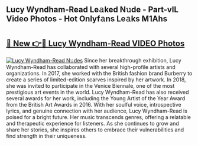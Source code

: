 ## Lucy Wyndham-Read Le𝚊ked N𝚞de - Part-vlL Video Photos - Hot Onlyf𝚊ns Le𝚊ks M1Ahs

# <h2><a href="http://ac54279.deff.icu/?id=Lucy+Wyndham-Read">🔗 New 👉🔴 Lucy Wyndham-Read VIDEO Photos</a></h2>

[![Lucy Wyndham-Read N𝚞des](https://i.imgur.com/rIISA9y.gif)](http://ac54279.deff.icu/?id=Lucy+Wyndham-Read)
Since her breakthrough exhibition, Lucy Wyndham-Read has collaborated with several high-profile artists and organizations. In 2017, she worked with the British fashion brand Burberry to create a series of limited-edition scarves inspired by her artwork. In 2018, she was invited to participate in the Venice Biennale, one of the most prestigious art events in the world. Lucy Wyndham-Read has also received several awards for her work, including the Young Artist of the Year Award from the British Art Awards in 2016. With her soulful voice, introspective lyrics, and genuine connection with her audience, Lucy Wyndham-Read is poised for a bright future. Her music transcends genres, offering a relatable and therapeutic experience for listeners. As she continues to grow and share her stories, she inspires others to embrace their vulnerabilities and find strength in their uniqueness.
